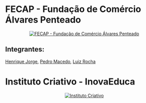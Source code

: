 # FECAP - Fundação de Comércio Álvares Penteado

<p align="center">
<a href= "https://www.fecap.br/"><img src="https://encrypted-tbn0.gstatic.com/images?q=tbn:ANd9GcRhZPrRa89Kma0ZZogxm0pi-tCn_TLKeHGVxywp-LXAFGR3B1DPouAJYHgKZGV0XTEf4AE&usqp=CAU" alt="FECAP - Fundação de Comércio Álvares Penteado" border="0"></a>
</p>

## Integrantes:

<a href="https://www.linkedin.com/in/henrique-jorge-2b977726b/" target="_blank">Henrique Jorge</a>, 
<a href="https://www.linkedin.com/in/pedro-augusto-da-silva-macedo-9a0200187/" target="_blank">Pedro Macedo</a>, 
<a href="https://www.linkedin.com/in/luiz-eduardo-souza-rocha-09aab2321/" target="_blank">Luiz Rocha</a>

# Instituto Criativo - InovaEduca
<p align="center">
  <a href="https://www.institutocriativo.com.br">
    <img src="https://www.institutocriativo.com.br/images/foto_lucy-p-500.jpeg" alt="Instituto Criativo" border="0">
  </a>
</p>
